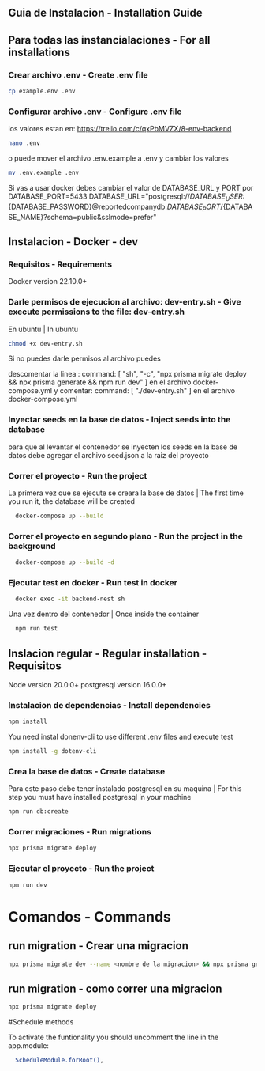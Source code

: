 ## Guia de Instalacion - Installation Guide

## Para todas las instancialaciones - For all installations

### Crear archivo .env - Create .env file

```bash
cp example.env .env
```

### Configurar archivo .env - Configure .env file

los valores estan en: https://trello.com/c/qxPbMVZX/8-env-backend

```bash
nano .env
```

o puede mover el archivo .env.example a .env y cambiar los valores

```bash
mv .env.example .env
```

Si vas a usar docker debes cambiar el valor de DATABASE_URL y PORT por
DATABASE_PORT=5433
DATABASE_URL="postgresql://${DATABASE_USER}:${DATABASE_PASSWORD}@reportedcompanydb:${DATABASE_PORT}/${DATABASE_NAME}?schema=public&sslmode=prefer"

## Instalacion - Docker - dev

### Requisitos - Requirements

Docker version 22.10.0+

### Darle permisos de ejecucion al archivo: dev-entry.sh - Give execute permissions to the file: dev-entry.sh

En ubuntu | In ubuntu

```bash
chmod +x dev-entry.sh
```

Si no puedes darle permisos al archivo puedes

descomentar la linea : command: [ "sh", "-c", "npx prisma migrate deploy && npx prisma generate && npm run dev" ] en el archivo docker-compose.yml
y comentar: command: [ "./dev-entry.sh" ] en el archivo docker-compose.yml

### Inyectar seeds en la base de datos - Inject seeds into the database

para que al levantar el contenedor se inyecten los seeds en la base de datos
debe agregar el archivo seed.json a la raiz del proyecto

### Correr el proyecto - Run the project

La primera vez que se ejecute se creara la base de datos | The first time you run it, the database will be created

```bash
  docker-compose up --build
```

### Correr el proyecto en segundo plano - Run the project in the background

```bash
  docker-compose up --build -d
```

### Ejecutar test en docker - Run test in docker

```bash
  docker exec -it backend-nest sh
```

Una vez dentro del contenedor | Once inside the container

```bash
  npm run test
```

## Inslacion regular - Regular installation - Requisitos

Node version 20.0.0+
postgresql version 16.0.0+

### Instalacion de dependencias - Install dependencies

```bash
npm install
```

You need instal donenv-cli to use different .env files and execute test

```bash
npm install -g dotenv-cli
```

### Crea la base de datos - Create database

Para este paso debe tener instalado postgresql en su maquina | For this step you must have installed postgresql in your machine

```bash
npm run db:create
```

### Correr migraciones - Run migrations

```bash
npx prisma migrate deploy
```

### Ejecutar el proyecto - Run the project

```bash
npm run dev
```

# Comandos - Commands

## run migration - Crear una migracion

```bash
npx prisma migrate dev --name <nombre de la migracion> && npx prisma generate
```

## run migration - como correr una migracion

```bash
npx prisma migrate deploy
```

#Schedule methods

To activate the funtionality you should uncomment the line in the app.module:

```bash
  ScheduleModule.forRoot(),
```
